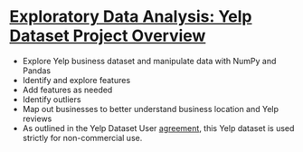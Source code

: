 # [Exploratory Data Analysis: Yelp Dataset Project Overview](https://github.com/dgonzales8096/Dennis_Gonzales_Project_Portfolio/blob/main/Yelp%20EDA%20Project.ipynb)

- Explore Yelp business dataset and manipulate data with NumPy and Pandas
- Identify and explore features 
- Add features as needed
- Identify outliers
- Map out businesses to better understand business location and Yelp reviews
- As outlined in the Yelp Dataset User [agreement](https://github.com/dgonzales8096/Dennis_Gonzales_Project_Portfolio/blob/main/Yelp_Dataset_User_Agreement.pdf), this Yelp dataset is used strictly for non-commercial use.
